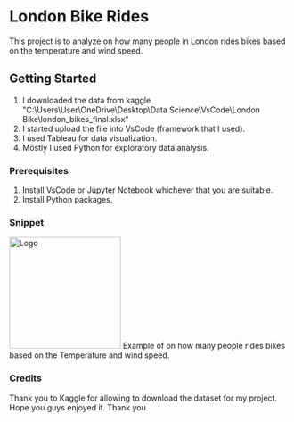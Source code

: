 # London Bike Rides
This project is to analyze on how many people in London rides bikes based on the temperature and wind speed.

## Getting Started
1. I downloaded the data from kaggle "C:\Users\User\OneDrive\Desktop\Data Science\VsCode\London Bike\london_bikes_final.xlsx"
2. I started upload the file into VsCode (framework that I used).
3. I used Tableau for data visualization.
4. Mostly I used Python for exploratory data analysis.

### Prerequisites
1. Install VsCode or Jupyter Notebook whichever that you are suitable.
2. Install Python packages.

### Snippet
<img src="C:\Users\User\OneDrive\Pictures\Screenshots\Screenshot 2024-04-15 110434.png" alt='Logo' width='200' height='200'/>
Example of on how many people rides bikes based on the Temperature and wind speed.

### Credits
Thank you to Kaggle for allowing to download the dataset for my project. Hope you guys enjoyed it. Thank you.
